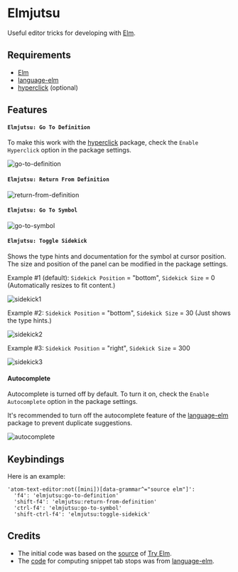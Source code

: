 # Elmjutsu

Useful editor tricks for developing with [Elm](http://elm-lang.org).

## Requirements

* [Elm](http://elm-lang.org/install)
* [language-elm](https://atom.io/packages/language-elm)
* [hyperclick](https://atom.io/packages/hyperclick) (optional)

## Features

#### `Elmjutsu: Go To Definition`

To make this work with the [hyperclick](https://atom.io/packages/hyperclick) package, check the `Enable Hyperclick` option in the package settings.

![go-to-definition](https://github.com/halohalospecial/atom-elmjutsu/blob/master/images/go-to-definition.gif?raw=true)

#### `Elmjutsu: Return From Definition`

![return-from-definition](https://github.com/halohalospecial/atom-elmjutsu/blob/master/images/return-from-definition.gif?raw=true)

#### `Elmjutsu: Go To Symbol`

![go-to-symbol](https://github.com/halohalospecial/atom-elmjutsu/blob/master/images/go-to-symbol.gif?raw=true)

#### `Elmjutsu: Toggle Sidekick`
Shows the type hints and documentation for the symbol at cursor position.  The size and position of the panel can be modified in the package settings.

Example #1 (default): `Sidekick Position` = "bottom", `Sidekick Size` = 0 (Automatically resizes to fit content.)

![sidekick1](https://github.com/halohalospecial/atom-elmjutsu/blob/master/images/sidekick1.gif?raw=true)

Example #2: `Sidekick Position` = "bottom", `Sidekick Size` = 30 (Just shows the type hints.)

![sidekick2](https://github.com/halohalospecial/atom-elmjutsu/blob/master/images/sidekick2.gif?raw=true)

Example #3: `Sidekick Position` = "right", `Sidekick Size` = 300

![sidekick3](https://github.com/halohalospecial/atom-elmjutsu/blob/master/images/sidekick3.gif?raw=true)

#### Autocomplete

Autocomplete is turned off by default.  To turn it on, check the `Enable Autocomplete` option in the package settings.

It's recommended to turn off the autocomplete feature of the [language-elm](https://atom.io/packages/language-elm) package to prevent duplicate suggestions.

![autocomplete](https://github.com/halohalospecial/atom-elmjutsu/blob/master/images/autocomplete.gif?raw=true)

## Keybindings

Here is an example:
```
'atom-text-editor:not([mini])[data-grammar^="source elm"]':
  'f4': 'elmjutsu:go-to-definition'
  'shift-f4': 'elmjutsu:return-from-definition'
  'ctrl-f4': 'elmjutsu:go-to-symbol'
  'shift-ctrl-f4': 'elmjutsu:toggle-sidekick'
```

## Credits

- The initial code was based on the [source](https://github.com/elm-lang/elm-lang.org) of [Try Elm](http://elm-lang.org/try).
- The [code](https://github.com/edubkendo/atom-elm) for computing snippet tab stops was from [language-elm](https://atom.io/packages/language-elm).


<!---
Warning:  Most of these are hacky experiments that may not always work properly.  Use at your own risk! :p

#### `Elmjutsu: Find Usages`
Finds all usages of the symbol under the cursor.

This works by reading the `.elmo` files in `elm-stuff` and generating a JavaScript syntax tree using [Esprima](http://esprima.org/).

For best results, enable `Lint On The Fly` in the [linter-elm-make](https://atom.io/packages/linter-elm-make) settings.

![find-usages](https://github.com/halohalospecial/atom-elmjutsu/blob/master/images/find-usages.gif?raw=true)

#### `Elmjutsu: Find Unused`
Finds all unused symbols in the project.

Uses the same technique as `Elmjutsu: Find Usages`.
-->
